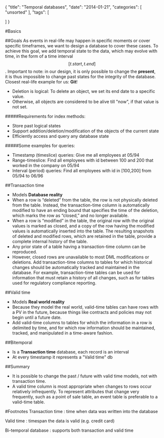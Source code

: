 {
  "title": "Temporal databases",
  "date": "2014-01-21",
  "categories": [
    "unsorted"
  ],
  "tags": [
    
  ]
}

#Basics

##Goals
As events in real-life may happen in specific moments or cover specific timeframes, we want to
design a database to cover these cases.
To achieve this goal, we add temporal state to the data, which may evolve with time, in the form of
a time interval $$[t.start, t.end]$$.
Important to note: in our design, it is only possible to change the **present**, it is thus
impossible to change past states for the integrity of the database.
Closest real-life example for us: **Git**!

- Deletion is logical: To delete an object, we set its end date to a specific value.
- Otherwise, all objects are considered to be alive till "now", if that value is not set.

#####Requirements for index methods:
- Store past logical states
- Support addition/deletion/modification of the objects of the current state
- Efficiently access and query any database state

#####Some examples for queries:
- Timestamp (timeslice) queries: Give me all employees at 05/94
- Range-timeslice: Find all employees with id between 100 and 200 that worked in the
company on 05/94
- Interval (period) queries: Find all employees with id in [100,200] from 05/94 to 06/96


##Transaction time
- Models **Database reality**
- When a row is “deleted” from the table, the row is not physically deleted from the table. Instead,
the transaction-time column is automatically modified to have an ending bound that specifies the
time of the deletion, which marks the row as “closed,” and no longer available.
- When a row is “modified” in the table, the original row with the original values is marked as
closed, and a copy of the row having the modified values is automatically inserted into the table.
The resulting snapshots of deleted and modified rows, which are retained in the table, provide a
complete internal history of the table. 
- Any prior state of a table having a transaction-time column
can be reproduced. 
- However, closed rows are unavailable to most DML modifications or deletions.
Add transaction-time columns to tables for which historical changes should be automatically tracked
and maintained in the database. For example, transaction-time tables can be used for information
that must retain a history of all changes, such as for tables used for regulatory compliance
reporting.


##Valid time
- Models **Real world reality**
- Because they model the real world, valid-time tables can have rows
 with a PV in the future, because things like contracts and policies may not begin until a future
 date.
- Add valid-time columns to tables for which the information in a row is delimited by time, and for
 which row information should be maintained, tracked, and manipulated in a time-aware fashion. 

##Bitemporal
- Is a **Transaction time** database, each record is an interval
- At every timestamp it represents a "Valid time" db

##Summary
- It is possible to change the past / future with valid time models, not with transaction time.
- A valid time column is most appropriate when changes to rows occur relatively infrequently. To
 represent attributes that change very frequently, such as a point of sale table, an event table is
 preferable to a valid-time table. 

#Footnotes
Transaction time
: time when data was written into the database

Valid time
: timespan the data is valid (e.g. credit card)

Bi-temporal database
: supports both transaction and valid time


